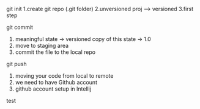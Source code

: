 git init
1.create git repo (.git folder)
2.unversioned proj --> versioned
3.first step


git commit
1. meaningful state -> versioned copy of this state -> 1.0
2. move to staging area
3. commit the file to the local repo


git push
1. moving your code from local to remote
2. we need to have Github account
3. github account setup in Intellij

test
